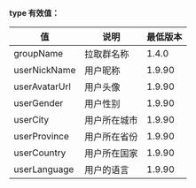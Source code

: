 **type 有效值：**

  值              |  说明     |  最低版本 
------------------|-----------|-----------
  groupName       | 拉取群名称|  1.4.0    
  userNickName    |  用户昵称 |  1.9.90   
  userAvatarUrl   |  用户头像 |  1.9.90   
  userGender      |  用户性别 |  1.9.90   
  userCity        |用户所在城市|  1.9.90   
  userProvince    |用户所在省份|  1.9.90   
  userCountry     |用户所在国家|  1.9.90   
  userLanguage    | 用户的语言|  1.9.90   
